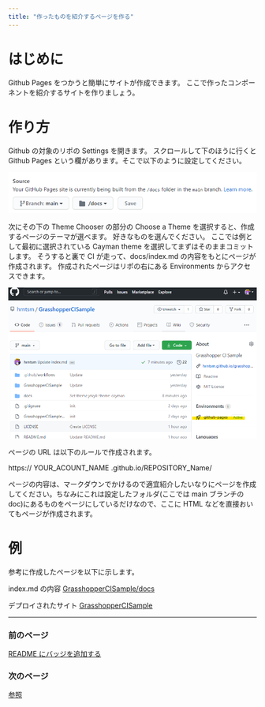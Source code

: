 ```yaml
---
title: "作ったものを紹介するページを作る"
---
```


# はじめに

Github Pages をつかうと簡単にサイトが作成できます。
ここで作ったコンポーネントを紹介するサイトを作りましょう。

# 作り方

Github の対象のリポの Settings を開きます。
スクロールして下のほうに行くと Github Pages という欄があります。そこで以下のように設定してください。

![](https://github.com/hrntsm/zenn_articles/blob/master/books/grasshopper-ci/image/Pages.png?raw=true)

次にその下の Theme Chooser の部分の Choose a Theme を選択すると、作成するページのテーマが選べます。
好きなものを選んでください。
ここでは例として最初に選択されている Cayman theme を選択してまずはそのままコミットします。
そうすると裏で CI が走って、docs/index.md の内容をもとにページが作成されます。
作成されたページはリポの右にある Environments からアクセスできます。

![](https://github.com/hrntsm/zenn_articles/blob/master/books/grasshopper-ci/image/environment.png?raw=true)

ページの URL は以下のルールで作成されます。

https:// YOUR_ACOUNT_NAME .github.io/REPOSITORY_Name/

ページの内容は、マークダウンでかけるので適宜紹介したいなりにページを作成してください。ちなみにこれは設定したフォルダ(ここでは main ブランチの doc)にあるものをページにしているだけなので、ここに HTML などを直接おいてもページが作成されます。

# 例

参考に作成したページを以下に示します。

index.md の内容 [GrasshopperCISample/docs](https://github.com/hrntsm/GrasshopperCISample/tree/main/docs)

デプロイされたサイト [GrasshopperCISample](https://hrntsm.github.io/GrasshopperCISample/)

---

### 前のページ
[README にバッジを追加する](jp/add-badge)

### 次のページ
[参照](jp/reference)
